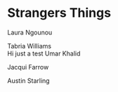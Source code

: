 # Strangers Things

Laura Ngounou  

Tabria Williams  
Hi just a test
Umar Khalid  

Jacqui Farrow  

Austin Starling  



